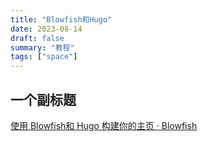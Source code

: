 ```yaml
---
title: "Blowfish和Hugo"
date: 2023-08-14
draft: false
summary: "教程"
tags: ["space"]
---
```


## 一个副标题

[使用 Blowfish和 Hugo 构建你的主页 · Blowfish](https://blowfish.page/zh-cn/guides/202310-blowfish-tutorial/)